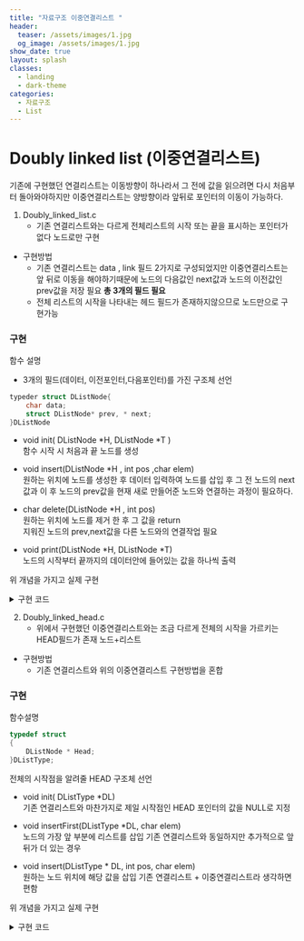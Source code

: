 ```yaml
---
title: "자료구조 이중연결리스트 "
header:
  teaser: /assets/images/1.jpg
  og_image: /assets/images/1.jpg
show_date: true
layout: splash
classes:
  - landing
  - dark-theme
categories:
  - 자료구조
  - List
---   
```


# Doubly linked list (이중연결리스트)

기존에 구현했던 연결리스트는 이동방향이 하나라서 그 전에 값을 읽으려면 다시 처음부터 돌아와야하지만 이중연결리스트는 양방향이라 앞뒤로 포인터의 이동이 가능하다.


1. Doubly_linked_list.c 
    - 기존 연결리스트와는 다르게 전체리스트의 시작 또는 끝을 표시하는 포인터가 없다 노드로만 구현
- 구현방법
    - 기존 연결리스트는 data , link 필드 2가지로 구성되었지만 이중연결리스트는 앞 뒤로 이동을 해야하기때문에 노드의 다음값인 next값과 노드의 이전값인 prev값을 저장 필요 **총 3개의 필드 필요**
    - 전체 리스트의 시작을 나타내는 헤드 필드가 존재하지않으므로 노드만으로 구현가능

### 구현 

함수 설명

- 3개의 필드(데이터, 이전포인터,다음포인터)를 가진 구조체 선언
```c++
typeder struct DListNode{
    char data;
    struct DListNode* prev, * next;
}DListNode
```

- void init( DListNode *H, DListNode *T )  
함수 시작 시 처음과 끝 노드를 생성

- void insert(DListNode *H , int pos ,char elem)  
원하는 위치에 노드를 생성한 후 데이터 입력하여 
노드를 삽입 후 그 전 노드의 next값과 이 후 노드의 prev값을 현재 새로 만들어준 노드와 연결하는 과정이 필요하다.

- char delete(DListNode *H , int pos)  
원하는 위치에 노드를 제거 한 후 그 값을 return   
지워진 노드의 prev,next값을 다른 노드와의 연결작업 필요

- void print(DListNode *H, DListNode *T)  
노드의 시작부터 끝까지의 데이터안에 들어있는 값을 하나씩 출력

위 개념을 가지고 실제 구현
<details>
<summary> 구현 코드 </summary>
<div markdown="1"> 

```c++
#include <stdio.h>
#include <stdlib.h>

typedef struct DListNode
{
    char data;
    struct DListNode* prev, * next;
}DListNode;


void init( DListNode *H, DListNode *T ){
    H->next = T;
    T->prev = H;
}

void insert(DListNode *H , int pos ,char elem){
    DListNode *p = H;
    for(int i=1; i< pos; i++){
        p = p->next;
    }
     DListNode *node = (DListNode*)malloc(sizeof(DListNode));
    node->data = elem;
    node->prev = p;
    node->next = p->next;
    p->next->prev = node;
    // node->next->prev = node;
    p->next = node;
}

char delete(DListNode *H , int pos){
    DListNode *p = H;
    for(int i=1; i<= pos; i++){
        p = p->next;
    }
    char temp = p->data; //임시로 저장
    p->prev->next = p->next;
    p->next->prev = p->prev;
    free(p);
    return temp; 
}

void print(DListNode *H, DListNode *T){
    for(DListNode *p = H->next; p!=T; p=p->next){
        printf(" %c <=>", p->data);
    }
    printf("\b\b\b   \n");
}


int main(){
    DListNode *H = (DListNode*)malloc(sizeof(DListNode));
    DListNode *T = (DListNode*)malloc(sizeof(DListNode));

    init(H,T); // 포인터는 이미 주소임

    insert(H, 1, 'A'); print(H,T);
    insert(H, 1, 'B'); print(H,T);
    insert(H, 2, 'C'); print(H,T);
    insert(H, 4, 'D'); print(H,T);
    getchar();

    printf("Delete node Number: ");
    int pos;
    scanf("%d ", &pos);
    printf("%c is deleted\n",delete(H, pos));
    print(H,T);

    return 0;
}

```

</div>
</details>

2. Doubly_linked_head.c
    - 위에서 구현했던 이중연결리스트와는 조금 다르게 전체의 시작을 가르키는 HEAD필드가 존재 노드+리스트
-  구현방법
    - 기존 연결리스트와 위의 이중연결리스트 구현방법을 혼합 
    
### 구현

함수설명  

```c++
typedef struct
{
    DListNode * Head;
}DListType;
```
전체의 시작점을 알려줄 HEAD 구조체 선언

- void init( DListType *DL)  
기존 연결리스트와 마찬가지로 제일 시작점인 HEAD 포인터의 값을 NULL로 지정

- void insertFirst(DListType *DL, char elem)  
노드의 가장 앞 부분에 리스트를 삽입 기존 연결리스트와 동일하지만 추가적으로 앞 뒤가 더 있는 경우

- void insert(DListType * DL, int pos, char elem)  
원하는 노드 위치에 해당 값을 삽입 기존 연결리스트 + 이중연결리스트라 생각하면 편함

위 개념을 가지고 실제 구현

<details>
<summary> 구현 코드 </summary>
<div markdown="1"> 

```c++
#include <stdio.h>
#include <stdlib.h>

typedef struct DListNode
{
    char data;
    struct DListNode* prev, * next;
}DListNode;

typedef struct
{
    DListNode * Head;
}DListType;


void init( DListType *DL){
    DL->Head = NULL;
}

void insertFirst(DListType *DL, char elem)
{
    DListNode *node = (DListNode*)malloc(sizeof(DListNode));
    DListNode *p = DL->Head;
    node->data = elem;
    node->prev = NULL;
    node->next = p;
    DL->Head = node;

    if(p!=NULL){
        p->prev = node;
    }
}

void insert(DListType * DL, int pos, char elem){
    DListNode *node = (DListNode*)malloc(sizeof(DListNode));
    DListNode *p = DL->Head;

    if(pos==1){
        insertFirst(DL, elem);
    }
    else{
        for(int i=1; i<pos; i++)
            p = p->next;
        node->data = elem;
        node->prev = p->prev;
        node->next = p;
        node->prev->next =node;
        node->next->prev = node;
        
    }
}

void print(DListType * DL){
    for(DListNode *p = DL->Head; p!=NULL; p=p->next){
        printf(" %c <=>", p->data);
    }
    printf("\b\b\b   \n");
}


int main(){
    DListType DL;
    init(&DL);
    insertFirst(&DL , 'A'); print(&DL);
    insertFirst(&DL , 'B'); print(&DL);
    insertFirst(&DL , 'C'); print(&DL);
    insertFirst(&DL , 'D'); print(&DL);
    getchar();

    printf("Insert G in pos 2\n");
    insert(&DL ,2 ,'G'); 
    getchar();
    print(&DL);
    getchar();
    
    printf("Insert D in pos 3\n");
    insert(&DL ,3 ,'D');
    getchar();
    print(&DL);
    getchar();

    printf("Insert B in pos 4\n");
    getchar();
    insert(&DL ,4 ,'B');
    print(&DL);

    return 0;
}

```

</div>
</details>

